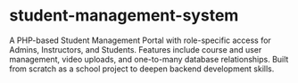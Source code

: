 # student-management-system
A PHP-based Student Management Portal with role-specific access for Admins, Instructors, and Students. Features include course and user management, video uploads, and one-to-many database relationships. Built from scratch as a school project to deepen backend development skills.
